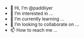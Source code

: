 - 👋 Hi, I’m @paddiiyer
- 👀 I’m interested in ...
- 🌱 I’m currently learning ...
- 💞️ I’m looking to collaborate on ...
- 📫 How to reach me ...

<!---
paddiiyer/paddiiyer is a ✨ special ✨ repository because its `README.md` (this file) appears on your GitHub profile.
You can click the Preview link to take a look at your changes.
--->
